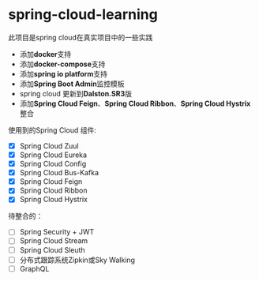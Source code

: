 # spring-cloud-learning
此项目是spring cloud在真实项目中的一些实践
- 添加**docker**支持
- 添加**docker-compose**支持
- 添加**spring io platform**支持
- 添加**Spring Boot Admin**监控模板
- spring cloud 更新到**Dalston.SR3**版
- 添加**Spring Cloud Feign**、**Spring Cloud Ribbon**、**Spring Cloud Hystrix**整合

使用到的Spring Cloud 组件:
  - [x] Spring Cloud Zuul
  - [x] Spring Cloud Eureka
  - [x] Spring Cloud Config
  - [x] Spring Cloud Bus-Kafka
  - [x] Spring Cloud Feign
  - [x] Spring Cloud Ribbon
  - [x] Spring Cloud Hystrix
  
待整合的：
  - [ ] Spring Security + JWT
  - [ ] Spring Cloud Stream
  - [ ] Spring Cloud Sleuth
  - [ ] 分布式跟踪系统Zipkin或Sky Walking
  - [ ] GraphQL
